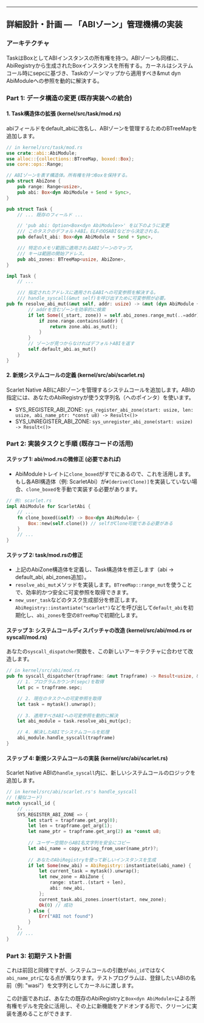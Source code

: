 ---
## 詳細設計・計画 — 「ABIゾーン」管理機構の実装

### アーキテクチャ
TaskはBox<dyn AbiModule>としてABIインスタンスの所有権を持つ。ABIゾーンも同様に、AbiRegistryから生成されたBox<dyn AbiModule>インスタンスを所有する。カーネルはシステムコール時にsepcに基づき、Taskのゾーンマップから適用すべき&mut dyn AbiModuleへの参照を動的に解決する。

### Part 1: データ構造の変更 (既存実装への統合)
#### 1. Task構造体の拡張 (kernel/src/task/mod.rs)
abiフィールドをdefault_abiに改名し、ABIゾーンを管理するためのBTreeMapを追加します。

```rust
// in kernel/src/task/mod.rs
use crate::abi::AbiModule;
use alloc::{collections::BTreeMap, boxed::Box};
use core::ops::Range;

// ABIゾーンを表す構造体。所有権を持つBoxを保持する。
pub struct AbiZone {
    pub range: Range<usize>,
    pub abi: Box<dyn AbiModule + Send + Sync>,
}

pub struct Task {
    // ... 既存のフィールド ...

    // 'pub abi: Option<Box<dyn AbiModule>>' を以下のように変更
    /// このタスクのデフォルトABI。ELFのOSABIなどから決定される。
    pub default_abi: Box<dyn AbiModule + Send + Sync>,

    /// 特定のメモリ範囲に適用されるABIゾーンのマップ。
    /// キーは範囲の開始アドレス。
    pub abi_zones: BTreeMap<usize, AbiZone>,
}

impl Task {
    // ...

    /// 指定されたアドレスに適用されるABIへの可変参照を解決する。
    /// handle_syscall(&mut self)を呼び出すために可変参照が必要。
pub fn resolve_abi_mut(&mut self, addr: usize) -> &mut (dyn AbiModule + Send + Sync) {
        // addrを含むゾーンを効率的に検索
        if let Some((_start, zone)) = self.abi_zones.range_mut(..=addr).next_back() {
            if zone.range.contains(&addr) {
                return zone.abi.as_mut();
            }
        }
        // ゾーンが見つからなければデフォルトABIを返す
        self.default_abi.as_mut()
    }
}
```

#### 2. 新規システムコールの定義 (kernel/src/abi/scarlet.rs)
Scarlet Native ABIにABIゾーンを管理するシステムコールを追加します。ABIの指定には、あなたのAbiRegistryが使う文字列名（へのポインタ）を使います。
 * SYS_REGISTER_ABI_ZONE: `sys_register_abi_zone(start: usize, len: usize, abi_name_ptr: *const u8) -> Result<()>`
 * SYS_UNREGISTER_ABI_ZONE: `sys_unregister_abi_zone(start: usize) -> Result<()>`

### Part 2: 実装タスクと手順 (既存コードの活用)
#### ステップ 1: abi/mod.rsの微修正 (必要であれば)
 * AbiModuleトレイトに`clone_boxed`がすでにあるので、これを活用します。もし各ABI構造体（例: ScarletAbi）が`#[derive(Clone)]`を実装していない場合、`clone_boxed`を手動で実装する必要があります。

```rust
// 例: scarlet.rs
impl AbiModule for ScarletAbi {
    // ...
    fn clone_boxed(&self) -> Box<dyn AbiModule> {
        Box::new(self.clone()) // selfがClone可能である必要がある
    }
    // ...
}
```

#### ステップ 2: task/mod.rsの修正
 * 上記のAbiZone構造体を定義し、Task構造体を修正します（abi -> default_abi, abi_zones追加）。
 * `resolve_abi_mut`メソッドを実装します。`BTreeMap::range_mut`を使うことで、効率的かつ安全に可変参照を取得できます。
 * `new_user_task`などのタスク生成部分を修正します。`AbiRegistry::instantiate("scarlet")`などを呼び出して`default_abi`を初期化し、`abi_zones`を空の`BTreeMap`で初期化します。

#### ステップ 3: システムコールディスパッチャの改造 (kernel/src/abi/mod.rs or syscall/mod.rs)
あなたの`syscall_dispatcher`関数を、この新しいアーキテクチャに合わせて改造します。

```rust
// in kernel/src/abi/mod.rs
pub fn syscall_dispatcher(trapframe: &mut Trapframe) -> Result<usize, &'static str> {
    // 1. プログラムカウンタ(sepc)を取得
    let pc = trapframe.sepc; 

    // 2. 現在のタスクへの可変参照を取得
    let task = mytask().unwrap();
    
    // 3. 適用すべきABIへの可変参照を動的に解決
    let abi_module = task.resolve_abi_mut(pc);

    // 4. 解決したABIでシステムコールを処理
    abi_module.handle_syscall(trapframe)
}
```

#### ステップ 4: 新規システムコールの実装 (kernel/src/abi/scarlet.rs)
Scarlet Native ABIの`handle_syscall`内に、新しいシステムコールのロジックを追加します。

```rust
// in kernel/src/abi/scarlet.rs's handle_syscall
// (擬似コード)
match syscall_id {
    // ...
    SYS_REGISTER_ABI_ZONE => {
        let start = trapframe.get_arg(0);
        let len = trapframe.get_arg(1);
        let name_ptr = trapframe.get_arg(2) as *const u8;
        
        // ユーザー空間からABI名文字列を安全にコピー
        let abi_name = copy_string_from_user(name_ptr)?; 
        
        // あなたのAbiRegistryを使って新しいインスタンスを生成
        if let Some(new_abi) = AbiRegistry::instantiate(&abi_name) {
            let current_task = mytask().unwrap();
            let new_zone = AbiZone {
                range: start..(start + len),
                abi: new_abi,
            };
            current_task.abi_zones.insert(start, new_zone);
            Ok(0) // 成功
        } else {
            Err("ABI not found")
        }
    },
    // ...
}
```

### Part 3: 初期テスト計画
これは前回と同様ですが、システムコールの引数が`abi_id`ではなく`abi_name_ptr`になる点が異なります。テストプログラムは、登録したいABIの名前（例: "wasi"）を文字列としてカーネルに渡します。

この計画であれば、あなたの既存のAbiRegistryと`Box<dyn AbiModule>`による所有権モデルを完全に活用し、その上に新機能をアドオンする形で、クリーンに実装を進めることができます.
